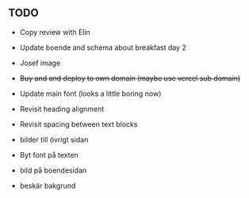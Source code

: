 ## TODO

- Copy review with Elin
- Update boende and schema about breakfast day 2
- Josef image
- ~~Buy and and deploy to own domain (maybe use vercel sub domain)~~
- Update main font (looks a little boring now)
- Revisit heading alignment
- Revisit spacing between text blocks
- bilder till övrigt sidan

- Byt font på texten
- bild på boendesidan
- beskär bakgrund
